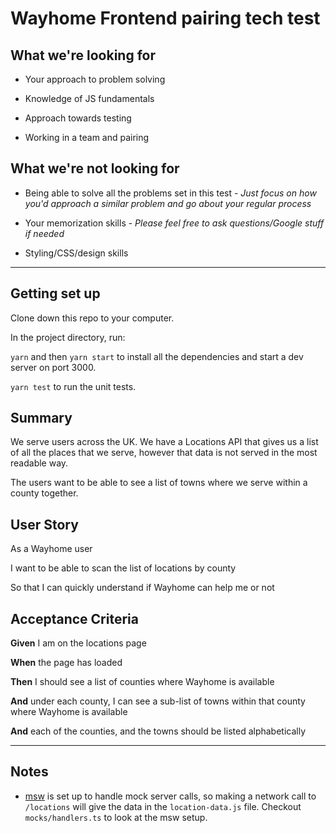 # Wayhome Frontend pairing tech test

## What we're looking for
- Your approach to problem solving

- Knowledge of JS fundamentals

- Approach towards testing

- Working in a team and pairing

## What we're not looking for
- Being able to solve all the problems set in this test - *Just focus on how you'd approach a similar problem and go about your regular process*

- Your memorization skills -  *Please feel free to ask questions/Google stuff if needed*

- Styling/CSS/design skills

--- 
## Getting set up

Clone down this repo to your computer.

In the project directory, run:

`yarn` and then `yarn start` to install all the dependencies and start a dev server on port 3000.

`yarn test` to run the unit tests.


## Summary

We serve users across the UK. We have a Locations API that gives us a list of all the places that we serve, however that data is not served in the most readable way.

The users want to be able to see a list of towns where we serve within a county together.

## User Story

As a Wayhome user

I want to be able to scan the list of locations by county

So that I can quickly understand if Wayhome can help me or not

## Acceptance Criteria
**Given** I am on the locations page

**When** the page has loaded

**Then** I should see a list of counties where Wayhome is available

**And** under each county, I can see a sub-list of towns within that county where Wayhome is available

**And** each of the counties, and the towns should be listed alphabetically

---

## Notes
- [msw](https://www.npmjs.com/package/msw) is set up to handle mock server calls, so making a network call to `/locations` will give the data in the `location-data.js` file. Checkout `mocks/handlers.ts` to look at the msw setup.
